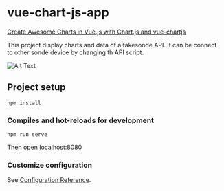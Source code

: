# vue-chart-js-app

[Create Awesome Charts in Vue.js with Chart.js and vue-chartjs](https://www.positronx.io/create-awesome-charts-in-vue-js-with-chart-js-and-vue-chartjs/)

This project display charts and data of a fakesonde API. 
It can be connect to other sonde device by changing th API script. 

![Alt Text](dashboard.gif)


## Project setup
```
npm install
```

### Compiles and hot-reloads for development
```
npm run serve
```
Then open localhost:8080 


### Customize configuration
See [Configuration Reference](https://cli.vuejs.org/config/).
